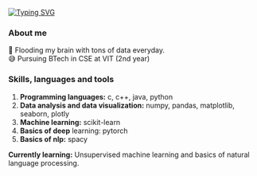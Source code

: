 [![Typing SVG](https://readme-typing-svg.demolab.com?font=Fira+Code&pause=1000&width=435&lines=I+am+Aditya+Pradhan;A+python+developer;A+data+science+and+machine+learning+developer)](https://git.io/typing-svg)
### About me
:beginner: Flooding my brain with tons of data everyday.  
:sweat_smile: Pursuing BTech in CSE at VIT (2nd year) 

### Skills, languages and tools
1. **Programming languages:** c, c++, java, python
2. **Data analysis and data visualization:** numpy, pandas, matplotlib, seaborn, plotly
3. **Machine learning:** scikit-learn
4. **Basics of deep** learning: pytorch
5. **Basics of nlp:** spacy


**Currently learning:** Unsupervised machine learning and basics of natural language processing.

